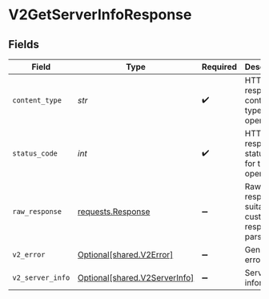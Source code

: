 # V2GetServerInfoResponse


## Fields

| Field                                                                                 | Type                                                                                  | Required                                                                              | Description                                                                           |
| ------------------------------------------------------------------------------------- | ------------------------------------------------------------------------------------- | ------------------------------------------------------------------------------------- | ------------------------------------------------------------------------------------- |
| `content_type`                                                                        | *str*                                                                                 | :heavy_check_mark:                                                                    | HTTP response content type for this operation                                         |
| `status_code`                                                                         | *int*                                                                                 | :heavy_check_mark:                                                                    | HTTP response status code for this operation                                          |
| `raw_response`                                                                        | [requests.Response](https://requests.readthedocs.io/en/latest/api/#requests.Response) | :heavy_minus_sign:                                                                    | Raw HTTP response; suitable for custom response parsing                               |
| `v2_error`                                                                            | [Optional[shared.V2Error]](../../models/shared/v2error.md)                            | :heavy_minus_sign:                                                                    | General error                                                                         |
| `v2_server_info`                                                                      | [Optional[shared.V2ServerInfo]](../../models/shared/v2serverinfo.md)                  | :heavy_minus_sign:                                                                    | Server information                                                                    |